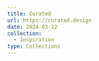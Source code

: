 ```yaml
---
title: Curated
url: https://curated.design
date: 2024-03-22
collection:
  - Inspiration
type: Collections
---
```

